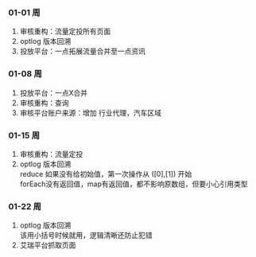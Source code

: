 ### 01-01 周
1. 审核重构：流量定投所有页面
2. optlog 版本回溯
3. 投放平台：一点拓展流量合并至一点资讯

### 01-08 周
1. 投放平台：一点X合并  
2. 审核重构：查询
3. 审核平台账户来源：增加 行业代理，汽车区域

### 01-15 周
1. 审核重构：流量定投
2. optlog 版本回溯  
reduce 如果没有给初始值，第一次操作从 ([0],[1]) 开始  
forEach没有返回值，map有返回值，都不影响原数组，但要小心引用类型

### 01-22 周
1. optlog 版本回溯  
该用小括号时候就用，逻辑清晰还防止犯错
2. 艾瑞平台抓取页面
